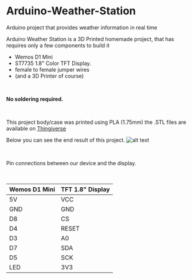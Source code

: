 # Arduino-Weather-Station
Arduino project that provides weather information in real time


Arduino Weather Station is a 3D Printed homemade project, that has requires only a few components to build it
- Wemos D1 Mini 
- ST7735 1.8" Color TFT Display.
- female to female jumper wires
- (and a 3D Printer of course)

</br>

**No soldering required.**

</br>

This project body/case was printed using PLA (1.75mm) the .STL files are available on [Thingiverse](https://www.thingiverse.com/thing:3769926)

Below you can see the end result of this project. 
![alt text](https://github.com/ManolescuSebastian/Arduino-Weather-Station/blob/master/images/weather_station_picture.jpg)

</br>

Pin connections between our device and the display.

</br>

Wemos D1 Mini | TFT 1.8" Display
------------ | -------------
5V | VCC
GND | GND
D8 | CS
D4 | RESET
D3 | A0
D7 | SDA
D5 | SCK
LED | 3V3
